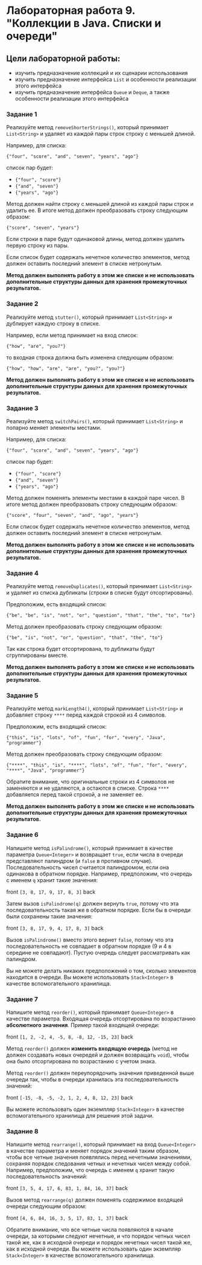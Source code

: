 # Лабораторная работа 9. "Коллекции в Java. Списки и очереди"

## Цели лабораторной работы:

- изучить предназначение коллекций и их сценарии использования
- изучить предназначение интерфейса `List` и особенности реализации этого интерфейса
- изучить предназначение интерфейса `Queue` и `Deque`, а также особенности реализации этого интерфейса

### Задание 1

Реализуйте метод `removeShorterStrings()`, который принимает `List<String>` и удаляет из каждой пары строк строку с меньшей длиной.

Например, для списка:

`{"four", "score", "and", "seven", "years", "ago"}`

список пар будет:

- `{"four", "score"}`
- `{"and", "seven"}`
- `{"years", "ago"}`

Метод должен найти строку с меньшей длиной из каждой пары строк и удалить ее. В итоге метод должен преобразовать строку следующим образом:

`{"score", "seven", "years"}`

Если строки в паре будут одинаковой длины, метод должен удалить первую строку из пары.

Если список будет содержать нечетное количество элементов, метод должен оставить последний элемент в списке нетронутым.

**Метод должен выполнять работу в этом же списке и не использовать дополнительные структуры данных для хранения промежуточных результатов.**

### Задание 2

Реализуйте метод `stutter()`, который принимает `List<String>` и дублирует каждую строку в списке.

Например, если метод принимает на вход список:

`{"how", "are", "you?"}`

то входная строка должна быть изменена следующим образом:

`{"how", "how", "are", "are", "you?", "you?"}`

**Метод должен выполнять работу в этом же списке и не использовать дополнительные структуры данных для хранения промежуточных результатов.**

### Задание 3

Реализуйте метод `switchPairs()`, который принимает `List<String>` и попарно меняет элементы местами.

Например, для списка:

`{"four", "score", "and", "seven", "years", "ago"}`

список пар будет:

- `{"four", "score"}`
- `{"and", "seven"}`
- `{"years", "ago"}`

Метод должен поменять элементы местами в каждой паре чисел. В итоге метод должен преобразовать строку следующим образом:

`{"score", "four", "seven", "and", "ago", "years"}`

Если список будет содержать нечетное количество элементов, метод должен оставить последний элемент в списке нетронутым.

**Метод должен выполнять работу в этом же списке и не использовать дополнительные структуры данных для хранения промежуточных результатов.**

### Задание 4

Реализуйте метод `removeDuplicates()`, который принимает `List<String>` и удаляет из списка дубликаты (строки в списке будут отсортированы).

Предположим, есть входящий список:

`{"be", "be", "is", "not", "or", "question", "that", "the", "to", "to"}`

Метод должен преобразовать строку следующим образом:

`{"be", "is", "not", "or", "question", "that", "the", "to"}`

Так как строка будет отсортирована, то дубликаты будут сгруппированы вместе.

**Метод должен выполнять работу в этом же списке и не использовать дополнительные структуры данных для хранения промежуточных результатов.**

### Задание 5

Реализуйте метод `markLength4()`, который принимает `List<String>` и добавляет строку `****` перед каждой строкой из 4 символов.

Предположим, есть входящий список:

`{"this", "is", "lots", "of", "fun", "for", "every", "Java", "programmer"}`

Метод должен преобразовать строку следующим образом:

`{"****", "this", "is", "****", "lots", "of", "fun", "for", "every", "****", "Java", "programmer"}`

Обратите внимание, что оригинальные строки из 4 символов не заменяются и не удаляются, а остаются в списке. Строка `****` добавляется перед такой строкой, а не заменяет ее.

**Метод должен выполнять работу в этом же списке и не использовать дополнительные структуры данных для хранения промежуточных результатов.**

### Задание 6

Напишите метод `isPalindrome()`, который принимает в качестве параметра `Queue<Integer>` и возвращает `true`, если числа в очереди представляют палиндром (и `false` в противном случае). Последовательность чисел считается палиндромом, если она одинакова в обратном порядке. Например, предположим, что очередь с именем `q` хранит такие значения:

front `[3, 8, 17, 9, 17, 8, 3]` back

Затем вызов `isPalindrome(q)` должен вернуть `true`, потому что эта последовательность такая же в обратном порядке. Если бы в очереди были сохранены такие значения:

front `[3, 8, 17, 9, 4, 17, 8, 3]` back

Вызов `isPalindrome()` вместо этого вернет `false`, потому что эта последовательность не совпадает в обратном порядке (9 и 4 в середине не совпадают). Пустую очередь следует рассматривать как палиндром. 

Вы не можете делать никаких предположений о том, сколько элементов находится в очереди. Вы можете использовать `Stack<Integer>` в качестве вспомогательного хранилища.

### Задание 7

Напишите метод `reorder()`, который принимает `Queue<Integer>` в качестве параметра. Входящая очередь отсортирована по возрастанию **абсолютного значения**. Пример такой входящей очереди:

front `[1, 2, -2, 4, -5, 8, -8, 12, -15, 23]` back

Метод `reorder()` должен **изменить входящую очередь** (метод не должен создавать новых очередей и должен возвращать `void`), чтобы она было отсортирована по возрастанию с учетом знака.

Метод `reorder()` должен переупорядочить значения приведенной выше очереди так, чтобы в очереди хранилась эта последовательность значений:

front `[-15, -8, -5, -2, 1, 2, 4, 8, 12, 23]` back

Вы можете использовать один экземпляр `Stack<Integer>` в качестве вспомогательного хранилища для решения этой задачи.

### Задание 8

Напишите метод `rearrange()`, который принимает на вход `Queue<Integer>` в качестве параметра и меняет порядок значений таким образом, чтобы все четные значения появлялись перед нечетными значениями, сохраняя порядок следования четных и нечетных чисел между собой. Например, предположим, что очередь с именем `q` хранит такую последовательность значений:

front `[3, 5, 4, 17, 6, 83, 1, 84, 16, 37]` back

Вызов метод `rearrange(q)` должен поменять содержимое входящей очереди следующим образом:

front `[4, 6, 84, 16, 3, 5, 17, 83, 1, 37]` back

Обратите внимание, что все четные числа появляются в начале очереди, за которыми следуют нечетные, и что порядок четных чисел такой же, как в исходной очереди и порядок нечетных чисел такой же, как в исходной очереди. Вы можете использовать один экземпляр `Stack<Integer>` в качестве вспомогательного хранилища.